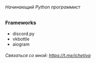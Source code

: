 ###### Начинающий Python программист

### Frameworks
- discord.py
- vkbottle
- aiogram

###### Связаться со мной: https://t.me/ichetiva
